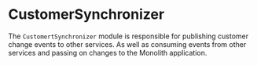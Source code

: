 # CustomerSynchronizer

The `CustomertSynchronizer` module is responsible for publishing customer change events to other services.
As well as consuming events from other services and passing on changes to the Monolith application. 
